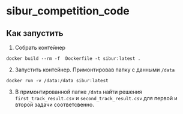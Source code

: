 # sibur_competition_code

## Как запустить
1. Собрать контейнер
  ```
  docker build --rm -f  Dockerfile -t sibur:latest .
  ```
2. Запустить контейнер. Примонтировав папку с данными `/data`
  ```
  docker run -v /data:/data sibur:latest
  ```
3. В примонтированной папке `/data` найти решения `first_track_result.csv` и `second_track_result.csv` для первой и второй задачи соответсвенно.

